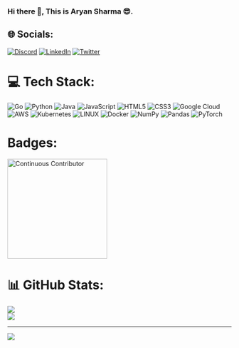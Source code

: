 ### Hi there 👋, This is Aryan Sharma 😎.

<!--
**AryanSharma9917/Aryansharma9917 is a special repository: its README.md will appear on your profile!

Here are some ideas to get you started:

- 🔭 I’m currently working on ...
- 🌱 I’m currently learning ...DevOps
- 👯 I’m looking to collaborate on ...
- 🤔 I’m looking for help with ...
- 💬 Ask me about ...
- 📫 How to reach me: ...
- 😄 Pronouns: ...
- ⚡ Fun fact: ...
-->


## 🌐 Socials:
[![Discord](https://img.shields.io/badge/Discord-%237289DA.svg?logo=discord&logoColor=white)](https://discord.gg/aryansharma.) [![LinkedIn](https://img.shields.io/badge/LinkedIn-%230077B5.svg?logo=linkedin&logoColor=white)](https://linkedin.com/in/aryansharma9917) [![Twitter](https://img.shields.io/badge/Twitter-%231DA1F2.svg?logo=Twitter&logoColor=white)](https://twitter.com/AryanSharma9917) 

# 💻 Tech Stack:
![Go](https://img.shields.io/badge/go-%2300ADD8.svg?style=for-the-badge&logo=go&logoColor=white) ![Python](https://img.shields.io/badge/python-3670A0?style=for-the-badge&logo=python&logoColor=ffdd54) ![Java](https://img.shields.io/badge/java-%23ED8B00.svg?style=for-the-badge&logo=java&logoColor=white) ![JavaScript](https://img.shields.io/badge/javascript-%23323330.svg?style=for-the-badge&logo=javascript&logoColor=%23F7DF1E) ![HTML5](https://img.shields.io/badge/html5-%23E34F26.svg?style=for-the-badge&logo=html5&logoColor=white) ![CSS3](https://img.shields.io/badge/css3-%231572B6.svg?style=for-the-badge&logo=css3&logoColor=white) ![Google Cloud](https://img.shields.io/badge/Google%20Cloud-%234285F4.svg?style=for-the-badge&logo=google-cloud&logoColor=white) ![AWS](https://img.shields.io/badge/AWS-%23FF9900.svg?style=for-the-badge&logo=amazon-aws&logoColor=white) ![Kubernetes](https://img.shields.io/badge/kubernetes-%23326ce5.svg?style=for-the-badge&logo=kubernetes&logoColor=white) ![LINUX](https://img.shields.io/badge/Linux-FCC624?style=for-the-badge&logo=linux&logoColor=black) ![Docker](https://img.shields.io/badge/docker-%230db7ed.svg?style=for-the-badge&logo=docker&logoColor=white) ![NumPy](https://img.shields.io/badge/numpy-%23013243.svg?style=for-the-badge&logo=numpy&logoColor=white) ![Pandas](https://img.shields.io/badge/pandas-%23150458.svg?style=for-the-badge&logo=pandas&logoColor=white) ![PyTorch](https://img.shields.io/badge/PyTorch-%23EE4C2C.svg?style=for-the-badge&logo=PyTorch&logoColor=white)

# Badges:
<a href= "https://meshery.layer5.io/user/ba26ab2b-4cf1-49a9-af46-aba2b1e7d112?tab=badges"><img width="224px" height="224px" src = "https://badges.layer5.io/assets/badges/continuous-contributor/continuous-contributor.svg" alt = "Continuous Contributor" /></a >

# 📊 GitHub Stats:
![](https://github-readme-stats.vercel.app/api?username=aryansharma9917&theme=dark&hide_border=true&include_all_commits=false&count_private=false)<br/>
![](https://github-readme-streak-stats.herokuapp.com/?user=aryansharma9917&theme=dark&hide_border=true)<br/>

---
[![](https://visitcount.itsvg.in/api?id=aryansharma9917&icon=0&color=0)](https://visitcount.itsvg.in)
